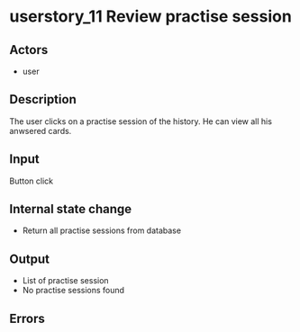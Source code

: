 # userstory_11 Review practise session

## Actors

-   user

## Description

The user clicks on a practise session of the history. He can view all his anwsered cards.

## Input

Button click

## Internal state change

-   Return all practise sessions from database

## Output

-   List of practise session
-   No practise sessions found

## Errors
